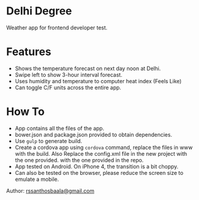 # Delhi Degree

Weather app for frontend developer test.

# Features

- Shows the temperature forecast on next day noon at Delhi.
- Swipe left to show 3-hour interval forecast.
- Uses humidity and temperature to computer heat index (Feels Like)
- Can toggle C/F units across the entire app.

# How To

- App contains all the files of the app.
- bower.json and package.json provided to obtain dependencies.
- Use `gulp` to generate build.
- Create a cordova app using `cordova` command, replace the files in www with the build.
  Also Replace the config.xml file in the new project with the one provided.
  with the one provided in the repo.
- App tested on Android. On iPhone 4, the transition is a bit choppy.
- Can also be tested on the browser, please reduce the screen size to emulate a mobile.

Author: rssanthosbaala@gmail.com
